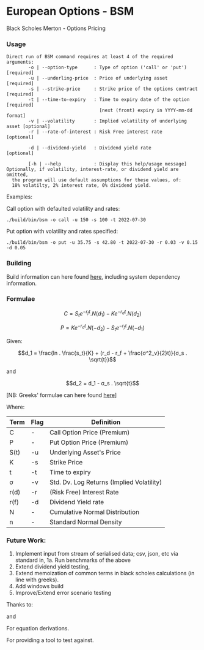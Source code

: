 # European Options - BSM
Black Scholes Merton -
Options Pricing

### Usage
```
Direct run of BSM command requires at least 4 of the required arguments:
        -o | --option-type      : Type of option ('call' or 'put')       [required]
        -u | --underling-price  : Price of underlying asset              [required]
        -s | --strike-price     : Strike price of the options contract   [required]
        -t | --time-to-expiry   : Time to expiry date of the option      [required]
                                  [next (front) expiry in YYYY-mm-dd format]
        -v | --volatility       : Implied volatility of underlying asset [optional]
        -r | --rate-of-interest : Risk Free interest rate                [optional]

        -d | --dividend-yield   : Dividend yield rate                    [optional]

        [-h | --help            : Display this help/usage message]
Optionally, if volatility, interest-rate, or dividend yield are omitted,
  the program will use default assumptions for these values, of:
  18% volatilty, 2% interest rate, 0% dividend yield.
```

Examples:

Call option with defaulted volatility and rates:
```
./build/bin/bsm -o call -u 150 -s 100 -t 2022-07-30
```

Put option with volatility and rates specified:
```
./build/bin/bsm -o put -u 35.75 -s 42.80 -t 2022-07-30 -r 0.03 -v 0.15 -d 0.05
```


### Building

Build information can here found [here](./docs/BUILD.md), including system dependency information.

### Formulae

$$C = S_te^{-r_ft} . N(d_1) - Ke^{-r_dt} . N(d_2)$$

$$P = Ke^{-r_dt} . N(-d_2) - S_te^{-r_ft} . N(-d_1)$$


Given:

$$d_1 = \frac{ln . \frac{s_t}{K} + (r_d - r_f + \frac{σ^2_v}{2}t)}{σ_s . \sqrt{t}}$$

and

$$d_2 = d_1 - σ_s . \sqrt{t}$$

[NB: Greeks' formulae can here found [here](./docs/GREEKS.md)]

Where:

| Term | Flag | Definition |
| --- | ---- |  ------------- |
| C | - | Call Option Price (Premium) |
| P | - | Put Option Price (Premium) |
| S(t) | -u | Underlying Asset's Price |
| K | -s | Strike Price |
| t | -t | Time to expiry |
| σ | -v | Std. Dv. Log Returns (Implied Volatility) |
| r(d) | -r | (Risk Free) Interest Rate |
| r(f) | -d | Dividend Yield rate |
| N | - | Cumulative Normal Distribution |
| n | - | Standard Normal Density |

### Future Work:

1. Implement input from stream of serialised data; csv, json, etc via standard in,
1a. Run benchmarks of the above
2. Extend dividend yield testing,
3. Extend memoization of common terms in black scholes calculations (in line with greeks).
4. Add windows build
5. Improve/Extend error scenario testing

Thanks to:

[^1]: Columbia University E4706: Foundations of Financial Engineering © 2016 by Martin Haugh:
  http://www.columbia.edu/~mh2078/FoundationsFE/BlackScholes.pdf

and
[^2]: quantpie.co.uk:
  https://quantpie.co.uk/bsm_formula/bs_summary.php

For equation derivations.

[^3]: MyStockPlan.com, Inc Copyright © 2000-2022 myStockPlan.com:
  https://www.mystockoptions.com/black-scholes.cfm

For providing a tool to test against.
